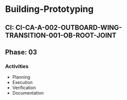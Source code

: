 # Building-Prototyping

## CI: CI-CA-A-002-OUTBOARD-WING-TRANSITION-001-OB-ROOT-JOINT
## Phase: 03

### Activities
- Planning
- Execution
- Verification
- Documentation
